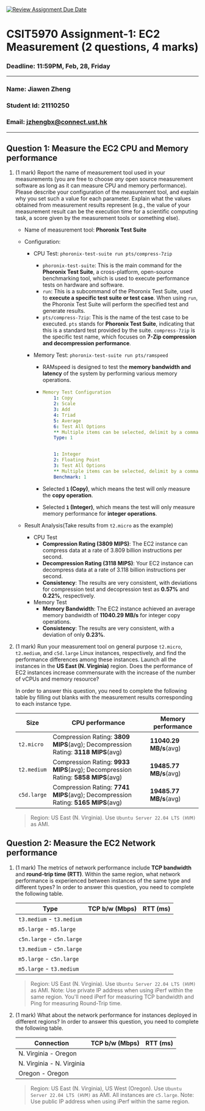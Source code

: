 [![Review Assignment Due Date](https://classroom.github.com/assets/deadline-readme-button-22041afd0340ce965d47ae6ef1cefeee28c7c493a6346c4f15d667ab976d596c.svg)](https://classroom.github.com/a/IAASVEAZ)
# CSIT5970 Assignment-1: EC2 Measurement (2 questions, 4 marks)

### Deadline: 11:59PM, Feb, 28, Friday

---

### Name:  Jiawen Zheng
### Student Id:  21110250
### Email:  jzhengbx@connect.ust.hk

---

## Question 1: Measure the EC2 CPU and Memory performance

1. (1 mark) Report the name of measurement tool used in your measurements (you are free to choose *any* open source measurement software as long as it can measure CPU and memory performance). Please describe your configuration of the measurement tool, and explain why you set such a value for each parameter. Explain what the values obtained from measurement results represent (e.g., the value of your measurement result can be the execution time for a scientific computing task, a score given by the measurement tools or something else).

    - Name of measurement tool: **Phoronix Test Suite**

    - Configuration: 

      - CPU Test: `phoronix-test-suite run pts/compress-7zip`

        - `phoronix-test-suite`:  This is the main command for the **Phoronix Test Suite**, a cross-platform, open-source benchmarking tool, which is used to execute performance tests on hardware and software.
        - `run`: This is a subcommand of the Phoronix Test Suite, used to **execute a specific test suite or test case**. When using `run`, the Phoronix Test Suite will perform the specified test and generate results.
        - `pts/compress-7zip`:  This is the name of the test case to be executed. `pts` stands for **Phoronix Test Suite**, indicating that this is a standard test provided by the suite. `compress-7zip` is the specific test name, which focuses on **7-Zip compression and decompression performance**.

      - Memory Test: `phoronix-test-suite run pts/ramspeed`

        - RAMspeed is designed to test the **memory bandwidth and latency** of the system by performing various memory operations.

        - ```yaml
          Memory Test Configuration
              1: Copy
              2: Scale
              3: Add
              4: Triad
              5: Average
              6: Test All Options
              ** Multiple items can be selected, delimit by a comma. **
              Type: 1
          
          
              1: Integer
              2: Floating Point
              3: Test All Options
              ** Multiple items can be selected, delimit by a comma. **
              Benchmark: 1
          ```

        - Selected **`1` (Copy)**, which means the test will only measure the **copy operation**.

        - Selected **`1` (Integer)**, which means the test will only measure memory performance for **integer operations**.

    - Result Analysis(Take results from `t2.micro` as the example)
      - CPU Test
        - **Compression Rating (3809 MIPS)**: The EC2 instance can compress data at a rate of 3.809 billion instructions per second.
        - **Decompression Rating (3118 MIPS)**: Your EC2 instance can decompress data at a rate of 3.118 billion instructions per second.
        - **Consistency**: The results are very consistent, with deviations for compression test and decopression test as **0.57%** and **0.22%**, respectively.
      - Memory Test
        - **Memory Bandwidth**: The EC2 instance achieved an average memory bandwidth of **11040.29 MB/s** for integer copy operations.
        - **Consistency**: The results are very consistent, with a deviation of only **0.23%**.

2. (1 mark) Run your measurement tool on general purpose `t2.micro`, `t2.medium`, and `c5d.large` Linux instances, respectively, and find the performance differences among these instances. Launch all the instances in the **US East (N. Virginia)** region. Does the performance of EC2 instances increase commensurate with the increase of the number of vCPUs and memory resource?

    In order to answer this question, you need to complete the following table by filling out blanks with the measurement results corresponding to each instance type.

    | Size        | CPU performance | Memory performance |
    | ----------- | --------------- | ------------------ |
    | `t2.micro` | Compression Rating: **3809 MIPS**(avg); Decompression Rating: **3118 MIPS**(avg) | **11040.29 MB/s**(avg) |
    | `t2.medium`  | Compression Rating: **9933 MIPS**(avg); Decompression Rating: **5858 MIPS**(avg) | **19485.77 MB/s**(avg) |
    | `c5d.large` | Compression Rating: **7741 MIPS**(avg); Decompression Rating: **5165 MIPS**(avg) | **19485.77 MB/s**(avg) |

    > Region: US East (N. Virginia). Use `Ubuntu Server 22.04 LTS (HVM)` as AMI.

## Question 2: Measure the EC2 Network performance

1. (1 mark) The metrics of network performance include **TCP bandwidth** and **round-trip time (RTT)**. Within the same region, what network performance is experienced between instances of the same type and different types? In order to answer this question, you need to complete the following table.

    | Type                      | TCP b/w (Mbps) | RTT (ms) |
    | ------------------------- | -------------- | -------- |
    | `t3.medium` - `t3.medium` |                |          |
    | `m5.large` - `m5.large`   |                |          |
    | `c5n.large` - `c5n.large` |                |          |
    | `t3.medium` - `c5n.large` |                |          |
    | `m5.large` - `c5n.large`  |                |          |
    | `m5.large` - `t3.medium`  |                |          |

    > Region: US East (N. Virginia). Use `Ubuntu Server 22.04 LTS (HVM)` as AMI. Note: Use private IP address when using iPerf within the same region. You'll need iPerf for measuring TCP bandwidth and Ping for measuring Round-Trip time.

2. (1 mark) What about the network performance for instances deployed in different regions? In order to answer this question, you need to complete the following table.

    | Connection                | TCP b/w (Mbps) | RTT (ms) |
    | ------------------------- | -------------- | -------- |
    | N. Virginia - Oregon      |                |          |
    | N. Virginia - N. Virginia |                |          |
    | Oregon - Oregon           |                |          |

    > Region: US East (N. Virginia), US West (Oregon). Use `Ubuntu Server 22.04 LTS (HVM)` as AMI. All instances are `c5.large`. Note: Use public IP address when using iPerf within the same region.
